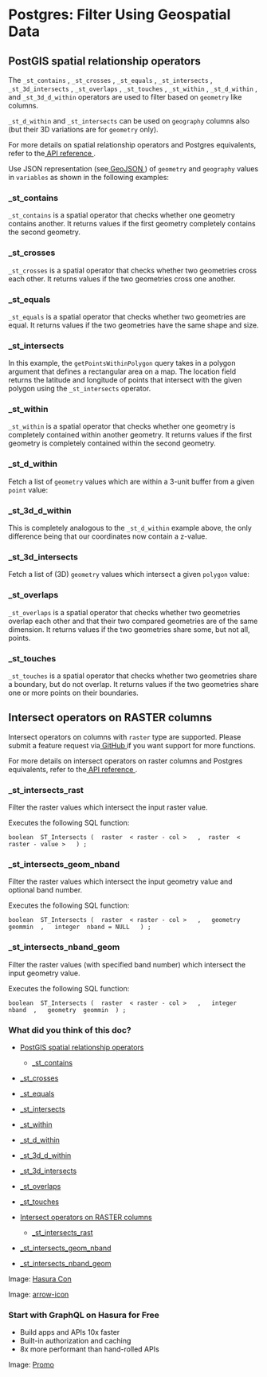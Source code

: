 # Postgres: Filter Using Geospatial Data

## PostGIS spatial relationship operators​

The `_st_contains` , `_st_crosses` , `_st_equals` , `_st_intersects` , `_st_3d_intersects` , `_st_overlaps` , `_st_touches` , `_st_within` , `_st_d_within` , and `_st_3d_d_within` operators are used to filter based on `geometry` like columns.

 `_st_d_within` and `_st_intersects` can be used on `geography` columns also (but their 3D variations are for `geometry` only).

For more details on spatial relationship operators and Postgres equivalents, refer to the[ API reference ](https://hasura.io/docs/latest/api-reference/graphql-api/query/#geometry-operators).

Use JSON representation (see[ GeoJSON ](https://tools.ietf.org/html/rfc7946)) of `geometry` and `geography` values in `variables` as shown in the following examples:

### _st_contains​

 `_st_contains` is a spatial operator that checks whether one geometry contains another. It returns values if the first
geometry completely contains the second geometry.

### _st_crosses​

 `_st_crosses` is a spatial operator that checks whether two geometries cross each other. It returns values if the two
geometries cross one another.

### _st_equals​

 `_st_equals` is a spatial operator that checks whether two geometries are equal. It returns values if the two geometries
have the same shape and size.

### _st_intersects​

In this example, the `getPointsWithinPolygon` query takes in a polygon argument that defines a rectangular area on a
map. The location field returns the latitude and longitude of points that intersect with the given polygon using the `_st_intersects` operator.

### _st_within​

 `_st_within` is a spatial operator that checks whether one geometry is completely contained within another geometry. It
returns values if the first geometry is completely contained within the second geometry.

### _st_d_within​

Fetch a list of `geometry` values which are within a 3-unit buffer from a given `point` value:

### _st_3d_d_within​

This is completely analogous to the `_st_d_within` example above, the only difference being that our coordinates now
contain a z-value.

### _st_3d_intersects​

Fetch a list of (3D) `geometry` values which intersect a given `polygon` value:

### _st_overlaps​

 `_st_overlaps` is a spatial operator that checks whether two geometries overlap each other and that their two compared
geometries are of the same dimension. It returns values if the two geometries share some, but not all, points.

### _st_touches​

 `_st_touches` is a spatial operator that checks whether two geometries share a boundary, but do not overlap. It returns
values if the two geometries share one or more points on their boundaries.

## Intersect operators on RASTER columns​

Intersect operators on columns with `raster` type are supported. Please submit a feature request via[ GitHub ](https://github.com/hasura/graphql-engine)if you want support for more functions.

For more details on intersect operators on raster columns and Postgres equivalents, refer to the[ API reference ](https://hasura.io/docs/latest/api-reference/graphql-api/query/#intersect-operators).

### _st_intersects_rast​

Filter the raster values which intersect the input raster value.

Executes the following SQL function:

`boolean  ST_Intersects (  raster  < raster - col >   ,  raster  < raster - value >   ) ;`

### _st_intersects_geom_nband​

Filter the raster values which intersect the input geometry value and optional band number.

Executes the following SQL function:

`boolean  ST_Intersects (  raster  < raster - col >   ,   geometry  geommin  ,   integer  nband = NULL   ) ;`

### _st_intersects_nband_geom​

Filter the raster values (with specified band number) which intersect the input geometry value.

Executes the following SQL function:

`boolean  ST_Intersects (  raster  < raster - col >   ,   integer  nband  ,   geometry  geommin  ) ;`

### What did you think of this doc?

- [ PostGIS spatial relationship operators ](https://hasura.io/docs/latest/queries/postgres/filters/postgis-operators/#postgis-spatial-relationship-operators)
    - [ _st_contains ](https://hasura.io/docs/latest/queries/postgres/filters/postgis-operators/#_st_contains)

- [ _st_crosses ](https://hasura.io/docs/latest/queries/postgres/filters/postgis-operators/#_st_crosses)

- [ _st_equals ](https://hasura.io/docs/latest/queries/postgres/filters/postgis-operators/#_st_equals)

- [ _st_intersects ](https://hasura.io/docs/latest/queries/postgres/filters/postgis-operators/#_st_intersects)

- [ _st_within ](https://hasura.io/docs/latest/queries/postgres/filters/postgis-operators/#_st_within)

- [ _st_d_within ](https://hasura.io/docs/latest/queries/postgres/filters/postgis-operators/#_st_d_within)

- [ _st_3d_d_within ](https://hasura.io/docs/latest/queries/postgres/filters/postgis-operators/#_st_3d_d_within)

- [ _st_3d_intersects ](https://hasura.io/docs/latest/queries/postgres/filters/postgis-operators/#_st_3d_intersects)

- [ _st_overlaps ](https://hasura.io/docs/latest/queries/postgres/filters/postgis-operators/#_st_overlaps)

- [ _st_touches ](https://hasura.io/docs/latest/queries/postgres/filters/postgis-operators/#_st_touches)
- [ Intersect operators on RASTER columns ](https://hasura.io/docs/latest/queries/postgres/filters/postgis-operators/#intersect-operators-on-raster-columns)
    - [ _st_intersects_rast ](https://hasura.io/docs/latest/queries/postgres/filters/postgis-operators/#_st_intersects_rast)

- [ _st_intersects_geom_nband ](https://hasura.io/docs/latest/queries/postgres/filters/postgis-operators/#_st_intersects_geom_nband)

- [ _st_intersects_nband_geom ](https://hasura.io/docs/latest/queries/postgres/filters/postgis-operators/#_st_intersects_nband_geom)


Image: [ Hasura Con ](https://res.cloudinary.com/dh8fp23nd/image/upload/v1686154570/hasura-con-2023/has-con-light-date_r2a2ud.png)

Image: [ arrow-icon ](https://res.cloudinary.com/dh8fp23nd/image/upload/v1683723549/main-web/chevron-right_ldbi7d.png)

### Start with GraphQL on Hasura for Free

- Build apps and APIs 10x faster
- Built-in authorization and caching
- 8x more performant than hand-rolled APIs


Image: [ Promo ](https://hasura.io/docs/assets/images/hasura-free-ff60e409244e0ea12b5a3045d1a9096b.png)